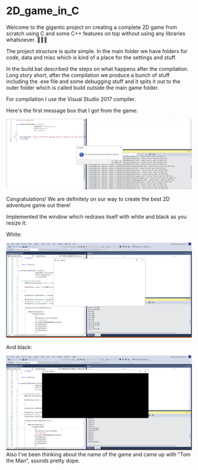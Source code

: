 # 2D_game_in_C

Welcome to the gigantic project on creating a complete 2D game from scratch using C and some C++ features on top without using any libraries whatsoever. 🎉🎉🎉

The project structure is quite simple. In the main folder we have folders for code, data and misc which is kind of a place for the settings and stuff. 

In the build.bat described the steps on what happens after the compilation. Long story short, after the compilation we produce a bunch of stuff including the .exe file and some debugging stuff and it spits it out to the outer folder which is called build outside the main game folder.

For compilation I use the Visual Studio 2017 compiler.

Here's the first message box that I got from the game: 

<img src="data/screenshots/github1.png">

Congratulations! We are definitely on our way to create the best 2D adventure game out there!

Implemented the window which redraws itself with white and black as you resize it:

White:

<img src="data/screenshots/github3.png">

And black:

<img src="data/screenshots/github4.png">
Also I've been thinking about the name of the game and came up with "Tom the Man", sounds pretty dope.
